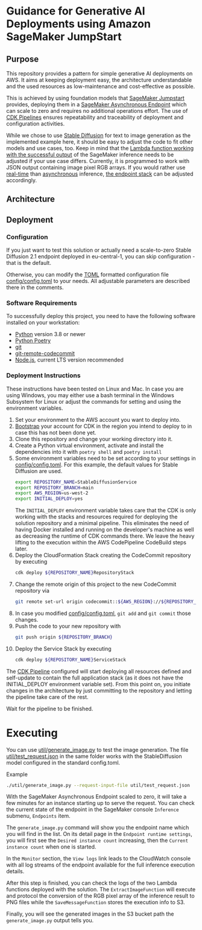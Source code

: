 # Guidance for Generative AI Deployments using Amazon SageMaker JumpStart

## Purpose

This repository provides a pattern for simple generative AI deployments on AWS. It aims at keeping deployment easy, the architecture understandable and the used resources as low-maintenance and cost-effective as possible.

This is achieved by using foundation models that [SageMaker Jumpstart](https://docs.aws.amazon.com/sagemaker/latest/dg/studio-jumpstart.html) provides, deploying them in a [SageMaker Asynchronous Endpoint](https://docs.aws.amazon.com/sagemaker/latest/dg/async-inference.html) which can scale to zero and requires no additional operations effort. The use of [CDK Pipelines](https://docs.aws.amazon.com/cdk/v2/guide/cdk_pipeline.html) ensures repeatability and traceability of deployment and configuration activities.

While we chose to use [Stable Diffusion](https://stability.ai/stablediffusion) for text to image generation as the implemented example here, it should be easy to adjust the code to fit other models and use cases, too. Keep in mind that the [Lambda function working with the successful output](simple_generative_ai_service/lambda/extract_image/) of the SageMaker inference needs to be adjusted if your use case differs. Currently, it is programmed to work with JSON output containing image pixel RGB arrays. If you would rather use [real-time](https://docs.aws.amazon.com/sagemaker/latest/dg/realtime-endpoints.html) than [asynchronous](https://docs.aws.amazon.com/sagemaker/latest/dg/async-inference.html) inference, [the endpoint stack](simple_generative_ai_service/service_endpoint_stack.py) can be adjusted accordingly.

## Architecture

## Deployment

### Configuration

If you just want to test this solution or actually need a scale-to-zero Stable Diffusion 2.1 endpoint deployed in eu-central-1, you can skip configuration - that is the default.

Otherwise, you can modify the [TOML](https://toml.io/en/) formatted configuration file [config/config.toml](config/config.toml) to your needs. All adjustable parameters are described there in the comments.

### Software Requirements

To successfully deploy this project, you need to have the following software installed on your workstation:

* [Python](https://www.python.org/) version 3.8 or newer
* [Python Poetry](https://python-poetry.org/)
* [git](https://git-scm.com/)
* [git-remote-codecommit](https://docs.aws.amazon.com/codecommit/latest/userguide/setting-up-git-remote-codecommit.html#setting-up-git-remote-codecommit-install)
* [Node.js](https://nodejs.org/en), current LTS version recommended

### Deployment Instructions

These instructions have been tested on Linux and Mac. In case you are using Windows, you may either use a bash terminal in the Windows Subsystem for Linux or adjust the commands for setting and using the environment variables.

1. Set your environment to the AWS account you want to deploy into.
1. [Bootstrap](https://docs.aws.amazon.com/cdk/v2/guide/bootstrapping.html) your account for CDK in the region you intend to deploy to in case this has not been done yet.
1. Clone this repository and change your working directory into it.
1. Create a Python virtual environment, activate and install the dependencies into it with `poetry shell` and `poetry install`
1. Some environment variables need to be set according to your settings in [config/config.toml](config/config.toml). For this example, the default values for Stable Diffusion are used.
    ```bash
    export REPOSITORY_NAME=StableDiffusionService
    export REPOSITORY_BRANCH=main
    export AWS_REGION=us-west-2
    export INITIAL_DEPLOY=yes
    ```
    The `INITIAL_DEPLOY` environment variable takes care that the CDK is only working with the stacks and resources required for deploying the solution repository and a minimal pipeline. This eliminates the need of having Docker installed and running on the developer's machine as well as decreasing the runtime of CDK commands there. We leave the heavy lifting to the execution within the AWS CodePipeline CodeBuild steps later.
1. Deploy the CloudFormation Stack creating the CodeCommit repository by executing
    ```bash
    cdk deploy ${REPOSITORY_NAME}RepositoryStack
    ```
1. Change the remote origin of this project to the new CodeCommit repository via
    ```bash
    git remote set-url origin codecommit::${AWS_REGION}://${REPOSITORY_NAME}
    ```
1. In case you modified [config/config.toml](config/config.toml), `git add` and `git commit` those changes. 
1. Push the code to your new repository with
    ```bash
    git push origin ${REPOSITORY_BRANCH}
    ```
1. Deploy the Service Stack by executing
    ```bash
    cdk deploy ${REPOSITORY_NAME}ServiceStack
    ```

The [CDK Pipeline](https://docs.aws.amazon.com/cdk/v2/guide/cdk_pipeline.html) configured will start deploying all resources defined and self-update to contain the full application stack (as it does not have the INITIAL_DEPLOY environment variable set). From this point on, you initiate changes in the architecture by just committing to the repository and letting the pipeline take care of the rest.

Wait for the pipeline to be finished.

# Executing

You can use [util/generate_image.py](util/generate_image.py) to test the image generation. The file [util/test_request.json](util/test_request.json) in the same folder works with the StableDiffusion model configured in the standard config.toml.

Example

```bash
./util/generate_image.py --request-input-file util/test_request.json
```

With the SageMaker Asynchronous Endpoint scaled to zero, it will take a few minutes for an instance starting up to serve the request. You can check the current state of the endpoint in the SageMaker console `Inference` submenu, `Endpoints` item.

The `generate_image.py` command will show you the endpoint name which you will find in the list. On its detail page in the `Endpoint runtime settings`, you will first see the `Desired instance count` increasing, then the `Current instance count` when one is started.

In the `Monitor` section, the `View logs` link leads to the CloudWatch console with all log streams of the endpoint available for the full inference execution details.

After this step is finished, you can check the logs of the two Lambda functions deployed with the solution. The `ExtractImageFunction` will execute and protocol the conversion of the RGB pixel array of the inference result to PNG files while the `SaveMessageFunction` stores the execution info to S3.

Finally, you will see the generated images in the S3 bucket path the `generate_image.py` output tells you.
